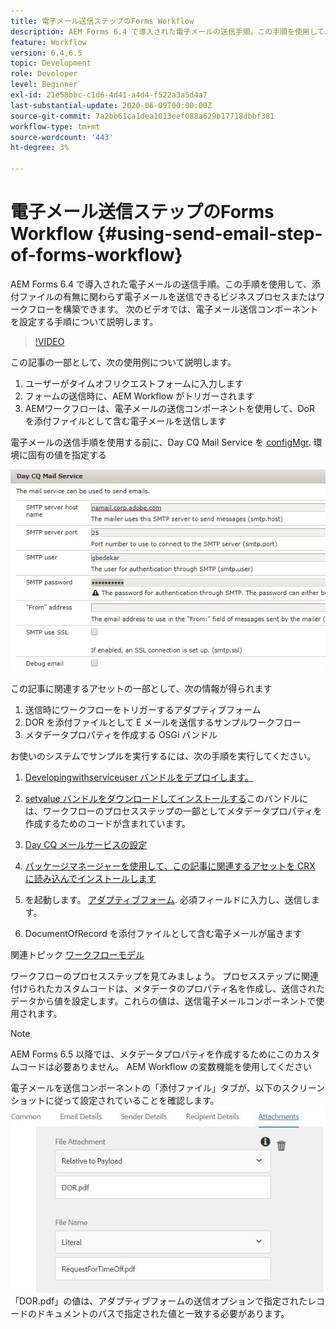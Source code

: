 ```yaml
---
title: 電子メール送信ステップのForms Workflow
description: AEM Forms 6.4 で導入された電子メールの送信手順。この手順を使用して、添付ファイルの有無に関わらず電子メールを送信できるビジネスプロセスまたはワークフローを構築できます。 次のビデオでは、電子メール送信コンポーネントを設定する手順について説明します
feature: Workflow
version: 6.4,6.5
topic: Development
role: Developer
level: Beginner
exl-id: 21e58bbc-c1d6-4d41-a4d4-f522a3a5d4a7
last-substantial-update: 2020-06-09T00:00:00Z
source-git-commit: 7a2bb61ca1dea1013eef088a629b17718dbbf381
workflow-type: tm+mt
source-wordcount: '443'
ht-degree: 3%

---
```


# 電子メール送信ステップのForms Workflow {#using-send-email-step-of-forms-workflow}

AEM Forms 6.4 で導入された電子メールの送信手順。この手順を使用して、添付ファイルの有無に関わらず電子メールを送信できるビジネスプロセスまたはワークフローを構築できます。 次のビデオでは、電子メール送信コンポーネントを設定する手順について説明します。

>[!VIDEO](https://video.tv.adobe.com/v/21499/?quality=9&learn=on)

この記事の一部として、次の使用例について説明します。

1. ユーザーがタイムオフリクエストフォームに入力します
1. フォームの送信時に、AEM Workflow がトリガーされます
1. AEMワークフローは、電子メールの送信コンポーネントを使用して、DoR を添付ファイルとして含む電子メールを送信します

電子メールの送信手順を使用する前に、Day CQ Mail Service を [configMgr](http://localhost:4502/system/console/configMgr). 環境に固有の値を指定する

![Day CQ メールサービスの設定](assets/mailservice.png)

この記事に関連するアセットの一部として、次の情報が得られます

1. 送信時にワークフローをトリガーするアダプティブフォーム
1. DOR を添付ファイルとして E メールを送信するサンプルワークフロー
1. メタデータプロパティを作成する OSGi バンドル

お使いのシステムでサンプルを実行するには、次の手順を実行してください。

1. [Developingwithserviceuser バンドルをデプロイします。](/help/forms/assets/common-osgi-bundles/DevelopingWithServiceUser.jar)

1. [setvalue バンドルをダウンロードしてインストールする](/help/forms/assets/common-osgi-bundles/SetValueApp.core-1.0-SNAPSHOT.jar)このバンドルには、ワークフローのプロセスステップの一部としてメタデータプロパティを作成するためのコードが含まれています。
1. [Day CQ メールサービスの設定](https://helpx.adobe.com/experience-manager/6-5/sites/administering/using/notification.html)
1. [パッケージマネージャーを使用して、この記事に関連するアセットを CRX に読み込んでインストールします](assets/emaildoraemformskt.zip)
1. を起動します。 [アダプティブフォーム](http://localhost:4502/content/dam/formsanddocuments/helpx/timeoffrequestform/jcr:content?wcmmode=disabled). 必須フィールドに入力し、送信します。
1. DocumentOfRecord を添付ファイルとして含む電子メールが届きます

関連トピック [ワークフローモデル](http://localhost:4502/editor.html/conf/global/settings/workflow/models/emaildor.html)

ワークフローのプロセスステップを見てみましょう。 プロセスステップに関連付けられたカスタムコードは、メタデータのプロパティ名を作成し、送信されたデータから値を設定します。これらの値は、送信電子メールコンポーネントで使用されます。

>[!NOTE]
>
>AEM Forms 6.5 以降では、メタデータプロパティを作成するためにこのカスタムコードは必要ありません。 AEM Workflow の変数機能を使用してください

電子メールを送信コンポーネントの「添付ファイル」タブが、以下のスクリーンショットに従って設定されていることを確認します。
![「E メール添付ファイルを送信」タブ](assets/sendemailcomponentconfigure.jpg)「DOR.pdf」の値は、アダプティブフォームの送信オプションで指定されたレコードのドキュメントのパスで指定された値と一致する必要があります。
